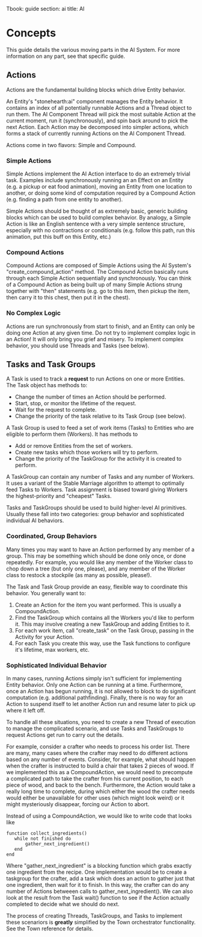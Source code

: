 Tbook: guide
section: ai
title: AI

# Concepts

This guide details the various moving parts in the AI System.  For more information on any part, see that specific guide.

## Actions
  
Actions are the fundamental building blocks which drive Entity behavior.  

An Entity's "stonehearth:ai" component manages the Entity behavior.   It contains an index of all potentially runnable Actions and a Thread object to run them.  The AI Component Thread will pick the most suitable Action at the current moment, run it (synchronously), and spin back around to pick the next Action.  Each Action may be decomposed into simpler actions, which forms a stack of currently running Actions on the AI Component Thread.

Actions come in two flavors: Simple and Compound.

### Simple Actions

Simple Actions implement the AI Action interface to do an extremely trivial task.  Examples include synchronously running an an Effect on an Entity (e.g. a pickup or eat food animation), moving an Entity from one location to another, or doing some kind of computation required by a Compound Action (e.g. finding a path from one entity to another).

Simple Actions should be thought of as extremely basic, generic building blocks which can be used to build complex behavior.  By analogy, a Simple Action is like an English sentence with a very simple sentence structure, especially with no contractions or conditionals (e.g. follow this path, run this animation, put this buff on this Entity, etc.) 

### Compound Actions

Compound Actions are composed of Simple Actions using the AI System's "create\_compound\_action" method.  The Compound Action basically runs through each Simple Action sequentially and synchronously.  You can think of a Compound Action as being built up of many Simple Actions strung together with "then" statements (e.g. go to this item, then pickup the item, then carry it to this chest, then put it in the chest).

### No Complex Logic

Actions are run synchronously from start to finish, and an Entity can only be doing one Action at any given time.  Do not try to implement complex logic in an Action!  It will only bring you grief and misery.   To implement complex behavior, you should use Threads and Tasks (see below).

## Tasks and Task Groups

A Task is used to track a **request** to run Actions on one or more Entities.  The Task object has methods to:

- Change the number of times an Action should be performed.
- Start, stop, or monitor the lifetime of the request.
- Wait for the request to complete.
- Change the priority of the task relative to its Task Group (see below).
 
A Task Group is used to feed a set of work items (Tasks) to Entities who are eligible to perform them (Workers).  It has methods to

- Add or remove Entities from the set of workers.
- Create new tasks which those workers will try to perform.
- Change the priority of the TaskGroup for the activity it is created to perform.

A TaskGroup can contain any number of Tasks and any number of Workers.  It uses a variant of the Stable Marriage algorithm to attempt to optimally feed Tasks to Workers.  Task assignment is biased toward giving Workers the highest-priority and "cheapest" Tasks.

Tasks and TaskGroups should be used to build higher-level AI primitives.  Usually these fall into two categories: group behavior and sophisticated individual AI behaviors.

### Coordinated, Group Behaviors

Many times you may want to have an Action performed by any member of a group.  This may be something which should be done only once, or done repeatedly.  For example, you would like any member of the Worker class to chop down a tree (but only one, please), and any member of the Worker class to restock a stockpile (as many as possible, please!).

The Task and Task Group provide an easy, flexible way to coordinate this behavior.  You generally want to:

1. Create an Action for the item you want performed.  This is usually a CompoundAction.
2. Find the TaskGroup which contains all the Workers you'd like to perform it.  This may involve creating a new TaskGroup and adding Entities to it.
3. For each work item, call "create_task" on the Task Group, passing in the Activity for your Action.
4. For each Task you create this way, use the Task functions to configure it's lifetime, max workers, etc.

### Sophisticated Individual Behavior

In many cases, running Actions simply isn't sufficient for implementing Entity behavior.  Only one Action can be running at a time.  Furthermore, once an Action has begun running, it is not allowed to block to do significant computation (e.g. additional pathfinding).  Finally, there is no way for an Action to suspend itself to let another Action run and resume later to pick up where it left off.

To handle all these situations, you need to create a new Thread of execution to manage the complicated scenario, and use Tasks and TaskGroups to request Actions get run to carry out the details.

For example, consider a crafter who needs to process his order list.  There are many, many cases where the crafter may need to do different actions based on any number of events.  Consider, for example, what should happen when the crafter is instructed to build a chair that takes 2 pieces of wood.  If we implemented this as a CompoundAction, we would need to precompute a complicated path to take the crafter from his current position, to each piece of wood, and back to the bench.  Furthermore, the Action would take a really long time to complete, during which either the wood the crafter needs would either be unavailable for other uses (which might look weird) or it might mysteriously disappear, forcing our Action to abort.

Instead of using a CompoundAction, we would like to write code that looks like


    function collect_ingredients()
       while not finished do
           gather_next_ingredient()
       end
    end

Where "gather\_next\_ingredient" is a blocking function which grabs exactly one ingredient from the recipe.  One implementation would be to create a taskgroup for the crafter, add a task which does an action to gather just that one ingredient, then wait for it to finish.  In this way, the crafter can do any number of Actions betweeen calls to gather\_next\_ingredient().  We can also look at the result from the Task wait() function to see if the Action actually completed to decide what we should do next.

The process of creating Threads, TaskGroups, and Tasks to implement these scenariors is **greatly** simplified by the Town orchestrator functionality.  See the Town reference for details.
  